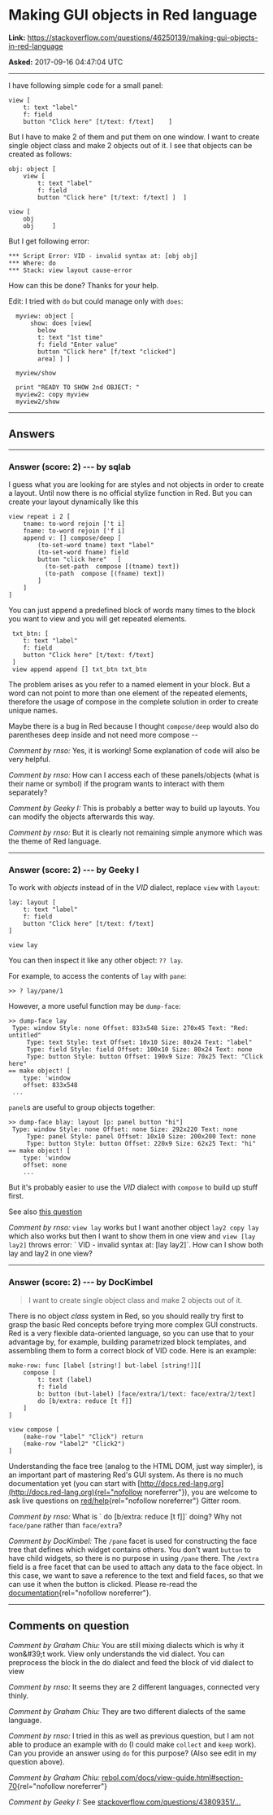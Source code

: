 # Making GUI objects in Red language

**Link:**
<https://stackoverflow.com/questions/46250139/making-gui-objects-in-red-language>

**Asked:** 2017-09-16 04:47:04 UTC

------------------------------------------------------------------------

I have following simple code for a small panel:

    view [
        t: text "label"
        f: field
        button "Click here" [t/text: f/text]    ]

But I have to make 2 of them and put them on one window. I want to
create single object class and make 2 objects out of it. I see that
objects can be created as follows:

    obj: object [
        view [
            t: text "label"
            f: field
            button "Click here" [t/text: f/text] ]  ]

    view [
        obj
        obj     ]

But I get following error:

    *** Script Error: VID - invalid syntax at: [obj obj]
    *** Where: do
    *** Stack: view layout cause-error 

How can this be done? Thanks for your help.

Edit: I tried with `do` but could manage only with `does`:

      myview: object [
          show: does [view[
            below
            t: text "1st time"
            f: field "Enter value"
            button "Click here" [f/text "clicked"]
            area] ] ]

      myview/show

      print "READY TO SHOW 2nd OBJECT: "
      myview2: copy myview
      myview2/show

------------------------------------------------------------------------

## Answers

------------------------------------------------------------------------

### Answer (score: 2) --- by sqlab

I guess what you are looking for are styles and not objects in order to
create a layout. Until now there is no official stylize function in Red.
But you can create your layout dynamically like this

    view repeat i 2 [
        tname: to-word rejoin ['t i]
        fname: to-word rejoin ['f i]
        append v: [] compose/deep [ 
            (to-set-word tname) text "label"
            (to-set-word fname) field
            button "click here"   [
              (to-set-path  compose [(tname) text])  
              (to-path  compose [(fname) text])
            ] 
        ] 
    ]

You can just append a predefined block of words many times to the block
you want to view and you will get repeated elements.

     txt_btn: [
        t: text "label"
        f: field
        button "Click here" [t/text: f/text] 
     ] 
     view append append [] txt_btn txt_btn

The problem arises as you refer to a named element in your block. But a
word can not point to more than one element of the repeated elements,
therefore the usage of compose in the complete solution in order to
create unique names.

Maybe there is a bug in Red because I thought `compose/deep` would also
do parentheses deep inside and not need more compose --

*Comment by rnso:* Yes, it is working! Some explanation of code will
also be very helpful.

*Comment by rnso:* How can I access each of these panels/objects (what
is their name or symbol) if the program wants to interact with them
separately?

*Comment by Geeky I:* This is probably a better way to build up layouts.
You can modify the objects afterwards this way.

*Comment by rnso:* But it is clearly not remaining simple anymore which
was the theme of Red language.

------------------------------------------------------------------------

### Answer (score: 2) --- by Geeky I

To work with *objects* instead of in the *VID* dialect, replace `view`
with `layout`:

    lay: layout [
        t: text "label"
        f: field
        button "Click here" [t/text: f/text]
    ]

    view lay

You can then inspect it like any other object: `?? lay`.

For example, to access the contents of `lay` with `pane`:

    >> ? lay/pane/1

However, a more useful function may be `dump-face`:

    >> dump-face lay
     Type: window Style: none Offset: 833x548 Size: 270x45 Text: "Red: untitled"
         Type: text Style: text Offset: 10x10 Size: 80x24 Text: "label"
         Type: field Style: field Offset: 100x10 Size: 80x24 Text: none
         Type: button Style: button Offset: 190x9 Size: 70x25 Text: "Click here"
    == make object! [
        type: 'window
        offset: 833x548
     ...

`panel`s are useful to group objects together:

    >> dump-face blay: layout [p: panel button "hi"]
     Type: window Style: none Offset: none Size: 292x220 Text: none
         Type: panel Style: panel Offset: 10x10 Size: 200x200 Text: none
         Type: button Style: button Offset: 220x9 Size: 62x25 Text: "hi"
    == make object! [
        type: 'window
        offset: none
        ...

But it\'s probably easier to use the *VID* dialect with `compose` to
build up stuff first.

See also [this
question](https://stackoverflow.com/questions/43809351/how-can-you-dynamically-add-a-new-tab-to-a-tab-panel-in-red/)

*Comment by rnso:* `view lay` works but I want another object
`lay2 copy lay` which also works but then I want to show them in one
view and `view [lay lay2]` throws error: \` VID - invalid syntax at:
\[lay lay2\]\`. How can I show both lay and lay2 in one view?

------------------------------------------------------------------------

### Answer (score: 2) --- by DocKimbel

> I want to create single object class and make 2 objects out of it.

There is no object *class* system in Red, so you should really try first
to grasp the basic Red concepts before trying more complex GUI
constructs. Red is a very flexible data-oriented language, so you can
use that to your advantage by, for example, building parametrized block
templates, and assembling them to form a correct block of VID code. Here
is an example:

    make-row: func [label [string!] but-label [string!]][
        compose [
            t: text (label)
            f: field
            b: button (but-label) [face/extra/1/text: face/extra/2/text]
            do [b/extra: reduce [t f]]
        ]
    ]

    view compose [
        (make-row "label" "Click") return
        (make-row "label2" "Click2")
    ]

Understanding the face tree (analog to the HTML DOM, just way simpler),
is an important part of mastering Red\'s GUI system. As there is no much
documentation yet (you can start with
[http://docs.red-lang.org](http://docs.red-lang.org){rel="nofollow noreferrer"}),
you are welcome to ask live questions on
[red/help](https://gitter.im/red/help){rel="nofollow noreferrer"} Gitter
room.

*Comment by rnso:* What is \` do \[b/extra: reduce \[t f\]\]\` doing?
Why not `face/pane` rather than `face/extra`?

*Comment by DocKimbel:* The `/pane` facet is used for constructing the
face tree that defines which widget contains others. You don\'t want
`button` to have child widgets, so there is no purpose in using `/pane`
there. The `/extra` field is a free facet that can be used to attach any
data to the face object. In this case, we want to save a reference to
the text and field faces, so that we can use it when the button is
clicked. Please re-read the
[documentation](https://doc.red-lang.org/en/view.html#_face_object){rel="nofollow noreferrer"}.

------------------------------------------------------------------------

## Comments on question

*Comment by Graham Chiu:* You are still mixing dialects which is why it
won&amp;#39;t work. View only understands the vid dialect. You can
preprocess the block in the do dialect and feed the block of vid dialect
to view

*Comment by rnso:* It seems they are 2 different languages, connected
very thinly.

*Comment by Graham Chiu:* They are two different dialects of the same
language.

*Comment by rnso:* I tried in this as well as previous question, but I
am not able to produce an example with `do` (I could make `collect` and
`keep` work). Can you provide an answer using `do` for this purpose?
(Also see edit in my question above).

*Comment by Graham Chiu:*
[rebol.com/docs/view-guide.html#section-70](http://www.rebol.com/docs/view-guide.html#section-70){rel="nofollow noreferrer"}

*Comment by Geeky I:* See
[stackoverflow.com/questions/43809351/...](https://stackoverflow.com/questions/43809351/how-can-you-dynamically-add-a-new-tab-to-a-tab-panel-in-red "how can you dynamically add a new tab to a tab panel in red")

